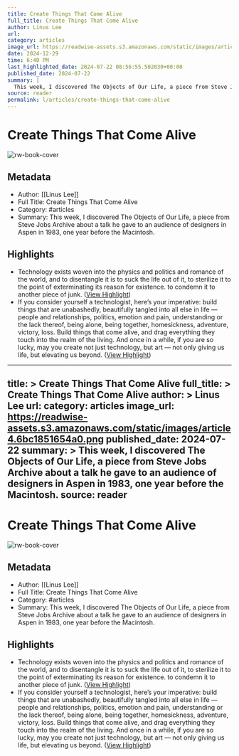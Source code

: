 ```yaml
---
title: Create Things That Come Alive
full_title: Create Things That Come Alive
author: Linus Lee
url: 
category: articles
image_url: https://readwise-assets.s3.amazonaws.com/static/images/article4.6bc1851654a0.png
date: 2024-12-29
time: 6:40 PM
last_highlighted_date: 2024-07-22 08:56:55.502030+00:00
published_date: 2024-07-22
summary: |
  This week, I discovered The Objects of Our Life, a piece from Steve Jobs Archive about a talk he gave to an audience of designers in Aspen in 1983, one year before the Macintosh.
source: reader
permalink: l/articles/create-things-that-come-alive
---
```

# Create Things That Come Alive

![rw-book-cover](https://readwise-assets.s3.amazonaws.com/static/images/article4.6bc1851654a0.png)

## Metadata
- Author: [[Linus Lee]]
- Full Title: Create Things That Come Alive
- Category: #articles
- Summary: This week, I discovered The Objects of Our Life, a piece from Steve Jobs Archive about a talk he gave to an audience of designers in Aspen in 1983, one year before the Macintosh.

## Highlights
- Technology exists woven into the physics and politics and romance of the world, and to disentangle it is to suck the life out of it, to sterilize it to the point of exterminating its reason for existence. to condemn it to another piece of junk. ([View Highlight](https://read.readwise.io/read/01j3ctgy58gffxfag3hn5mhnze))
- If you consider yourself a technologist, here’s your imperative: build things that are unabashedly, beautifully tangled into all else in life — people and relationships, politics, emotion and pain, understanding or the lack thereof, being alone, being together, homesickness, adventure, victory, loss. Build things that come alive, and drag everything they touch into the realm of the living. And once in a while, if you are so lucky, may you create not just technology, but art — not only giving us life, but elevating us beyond. ([View Highlight](https://read.readwise.io/read/01j3ctgtjwkr85q0fap9j2k0dy))


---
title: >
  Create Things That Come Alive
full_title: >
  Create Things That Come Alive
author: >
  Linus Lee
url: 
category: articles
image_url: https://readwise-assets.s3.amazonaws.com/static/images/article4.6bc1851654a0.png
published_date: 2024-07-22
summary: >
  This week, I discovered The Objects of Our Life, a piece from Steve Jobs Archive about a talk he gave to an audience of designers in Aspen in 1983, one year before the Macintosh.
source: reader
---
# Create Things That Come Alive

![rw-book-cover](https://readwise-assets.s3.amazonaws.com/static/images/article4.6bc1851654a0.png)

## Metadata
- Author: [[Linus Lee]]
- Full Title: Create Things That Come Alive
- Category: #articles
- Summary: This week, I discovered The Objects of Our Life, a piece from Steve Jobs Archive about a talk he gave to an audience of designers in Aspen in 1983, one year before the Macintosh.

## Highlights
- Technology exists woven into the physics and politics and romance of the world, and to disentangle it is to suck the life out of it, to sterilize it to the point of exterminating its reason for existence. to condemn it to another piece of junk. ([View Highlight](https://read.readwise.io/read/01j3ctgy58gffxfag3hn5mhnze))
- If you consider yourself a technologist, here’s your imperative: build things that are unabashedly, beautifully tangled into all else in life — people and relationships, politics, emotion and pain, understanding or the lack thereof, being alone, being together, homesickness, adventure, victory, loss. Build things that come alive, and drag everything they touch into the realm of the living. And once in a while, if you are so lucky, may you create not just technology, but art — not only giving us life, but elevating us beyond. ([View Highlight](https://read.readwise.io/read/01j3ctgtjwkr85q0fap9j2k0dy))


